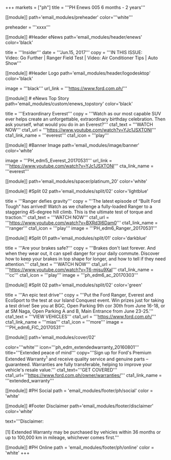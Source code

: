 +++
markets = ["ph"]
title = '''PH Enews 005 6 months - 2 years'''

[[module]]
path='email_modules/preheader'
color='''white'''

preheader = '''xxxx'''

[[module]] #Header eNews
path='email_modules/header/enews'
color='black'

  title = '''Insider'''
  date = '''Jun.15, 2017'''
  copy = '''IN THIS ISSUE:<br />Video: Go Further | Ranger Field Test | Video: Air Conditioner Tips | Auto Show'''

[[module]] #Header Logo
path='email_modules/header/logodesktop'
color='black'

  image = '''black'''
  url_link = '''https://www.ford.com.ph/'''
 
[[module]] # eNews Top Story
path='email_modules/custom/enews_topstory'
color='black'

  title = '''Extraordinary Everest'''
  copy = '''Watch as our most capable SUV ever helps create an unforgettable, extraordinary birthday celebration. Then ask yourself, what would you do in an Everest?'''
  cta1_text = '''WATCH NOW'''
  cta1_url = '''https://www.youtube.com/watch?v=YJc1JSXTONI'''
  cta1_link_name = '''everest'''
  cta1_icon = '''play'''

[[module]] #Banner Image
path='email_modules/image/banner'
color='white'

  image = '''PH_edm5_Everest_20170531'''
  url_link = '''https://www.youtube.com/watch?v=YJc1JSXTONI'''
  cta_link_name = '''everest'''

[[module]]
path='email_modules/spacer/platinum_20'
color='white'

[[module]] #Split 02
path='email_modules/split/02'
color='lightblue'

  title = '''Ranger defies gravity'''
  copy = '''The latest episode of “Built Ford Tough” has arrived! Watch as we challenge a fully-loaded Ranger to a staggering 45-degree hill climb. This is the ultimate test of torque and traction.'''
  cta1_text = '''WATCH NOW'''
  cta1_url = '''https://www.youtube.com/watch?v=BXRd3I6Dam0'''
  cta1_link_name = '''ranger'''
  cta1_icon = '''play'''
  image = '''PH_edm6_Ranger_20170531'''
  
  [[module]] #Split 01
path='email_modules/split/01'
color='darkblue'

  title = '''Are your brakes safe?'''
  copy = '''Brakes don't last forever. And when they wear out, it can spell danger for your daily commute. Discover how to keep your brakes in top shape for longer, and how to tell if they need attention.'''
  cta1_text = '''WATCH NOW'''
  cta1_url = '''https://www.youtube.com/watch?v=T6-mjsu9XaI'''
  cta1_link_name = '''cc'''
  cta1_icon = '''play'''
  image = '''ph_edm6_ac_20170303'''
  
  [[module]] #Split 02
path='email_modules/split/02'
color='green'

  title = '''An epic test drive'''
  copy = '''Put the Ford Ranger, Everest and EcoSport to the test at our Island Conquest event. Win prizes just for taking a test drive! See you at BGC, Open Parking 9th cor 30th from June 16-18, or at SM Naga, Open Parking A and B, Main Entrance from June 23-25.'''
  cta1_text = '''VIEW VEHICLES'''
  cta1_url = '''https://www.ford.com.ph/'''
  cta1_link_name = '''mias'''
  cta1_icon = '''more'''
  image = '''PH_edm6_FIC_20170531'''
  
   [[module]]
path='email_modules/cover/02'

color='''white'''
icon='''ph_edm_extendedwarranty_20160801'''
title='''Extended peace of mind'''
copy='''Sign up for Ford's Premium Extended Warranty<sup>1</sup> and receive quality service and genuine parts – guaranteed. Warranties are fully transferable, helping to improve your vehicle's resale value.'''
cta1_text='''GET COVERED'''
cta1_url='''https://www.ford.com.ph/owner/warranties/'''
cta1_link_name = '''extended_warranty'''
  
[[module]] #PH Social
path = 'email_modules/footer/ph/social'
color = 'white'

[[module]] #Footer Disclaimer
path='email_modules/footer/disclaimer'
color='white'

  text='''Disclaimer: <br /><br />[1] Extended Warranty may be purchased by vehicles within 36 months or up to 100,000 km in mileage, whichever comes first.'''

[[module]] #PH Online
path = 'email_modules/footer/ph/online'
color = 'white'
+++